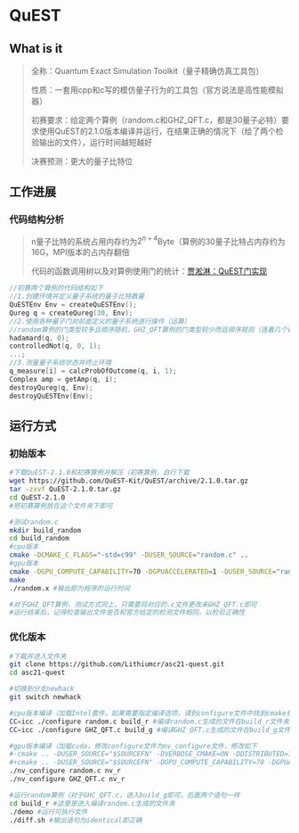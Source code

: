 # QuEST

## What is it

> 全称：Quantum Exact Simulation Toolkit（量子精确仿真工具包）
>
> 性质：一套用cpp和c写的模仿量子行为的工具包（官方说法是高性能模拟器）
>
> 初赛要求：给定两个算例（random.c和GHZ_QFT.c，都是30量子必特）要求使用QuEST的2.1.0版本编译并运行，在结果正确的情况下（给了两个检验输出的文件），运行时间越短越好
>
> 决赛预测：更大的量子比特位



## 工作进展

### 代码结构分析

> n量子比特的系统占用内存约为$2^{n+4}$Byte（算例的30量子比特占内存约为16G，MPI版本的占内存翻倍
>
> 代码的函数调用树以及对算例使用门的统计：[贾淞淋：QuEST门实现](https://sjtueducn-my.sharepoint.com/personal/keymorrislane_sjtu_edu_cn/Documents/%E9%AB%98%E6%80%A7%E8%83%BD%E8%AE%A1%E7%AE%97%E7%AB%9E%E8%B5%9B/ASC21/%E5%91%A8%E6%8A%A5/20200121_%E8%B4%BE%E6%B7%9E%E6%B7%8B_QuEST%E7%AE%97%E4%BE%8B%E7%BB%9F%E8%AE%A1%E3%80%81%E4%BB%A3%E7%A0%81%E7%BB%93%E6%9E%84%E3%80%81%E5%B9%B6%E8%A1%8C%E5%AE%9E%E7%8E%B0.pdf?CT=1611534377029&OR=ItemsView)

```c
//初赛两个算例的代码结构如下
//1.创建环境并定义量子系统的量子比特数量
QuESTEnv Env = createQuESTEnv();
Qureg q = createQureg(30, Env);
//2.使用各种量子门对前面定义的量子系统进行操作（运算）
//random算例的门类型较多且顺序随机，GHZ_QFT算例的门类型较少而且顺序规则（连着几个都是同一个门的操作
hadamard(q, 0);
controlledNot(q, 0, 1);
...;
//3.测量量子系统状态并终止环境
q_measure[i] = calcProbOfOutcome(q, i, 1);
Complex amp = getAmp(q, i);
destroyQureg(q, Env);
destroyQuESTEnv(Env);
```



## 运行方式

### 初始版本

```bash
#下载QuEST-2.1.0和初赛算例并解压（初赛算例，自行下载
wget https://github.com/QuEST-Kit/QuEST/archive/2.1.0.tar.gz
tar -zxvf QuEST-2.1.0.tar.gz
cd QuEST-2.1.0
#把初赛算例放在这个文件夹下即可

#测试random.c
mkdir build_random
cd build_random
#cpu版本
cmake -DCMAKE_C_FLAGS="-std=c99" -DUSER_SOURCE="random.c" ..
#gpu版本
cmake -DGPU_COMPUTE_CAPABILITY=70 -DGPUACCELERATED=1 -DUSER_SOURCE="random.c" ..
make
./random.x #输出即为程序的运行时间

#对于GHZ_QFT算例，测试方式同上，只需要将对应的.c文件更改未GHZ_QFT.c即可
#运行结束后，记得检查输出文件是否和官方给定的检测文件相同，以检验正确性
```



### 优化版本

```bash
#下载并进入文件夹
git clone https://github.com/Lithiumcr/asc21-quest.git
cd asc21-quest

#切换到分支newhack
git switch newhack

#cpu版本编译（加载Intel套件，如果需要指定编译选项，请到configure文件中找到cmake参数写入
CC=icc ./configure random.c build_r #编译random.c生成的文件在build_r文件夹下
CC=icc ./configure GHZ_QFT.c build_g #编译GHZ_QFT.c生成的文件在build_g文件夹下

#gpu版本编译（加载cuda，修改configure文件为nv_configure文件，修改如下
#-cmake .. -DUSER_SOURCE="$SOURCEFN" -DVERBOSE_CMAKE=ON -DDISTRIBUTED=1
#+cmake .. -DUSER_SOURCE="$SOURCEFN" -DGPU_COMPUTE_CAPABILITY=70 -DGPUACCELERATED=1
./nv_configure random.c nv_r
./nv_configure GHZ_QFT.c nv_r

#运行random算例（对于GHC_QFT.c，进入build_g即可，后面两个语句一样
cd build_r #这里是进入编译random.c生成的文件夹
./demo #运行可执行文件
./diff.sh #输出语句为identical即正确
```

